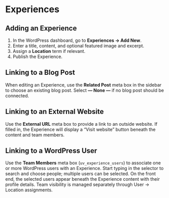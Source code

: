 # Experiences

## Adding an Experience
1. In the WordPress dashboard, go to **Experiences → Add New**.
2. Enter a title, content, and optional featured image and excerpt.
3. Assign a **Location** term if relevant.
4. Publish the Experience.

## Linking to a Blog Post
When editing an Experience, use the **Related Post** meta box in the sidebar to choose an existing blog post. Select **— None —** if no blog post should be connected.

## Linking to an External Website
Use the **External URL** meta box to provide a link to an outside website. If filled in, the Experience will display a “Visit website” button beneath the content and team members.

## Linking to a WordPress User
Use the **Team Members** meta box (`uv_experience_users`) to associate one or more WordPress users with an Experience. Start typing in the selector to search and choose people; multiple users can be selected. On the front end, the selected users appear beneath the Experience content with their profile details. Team visibility is managed separately through User → Location assignments.
